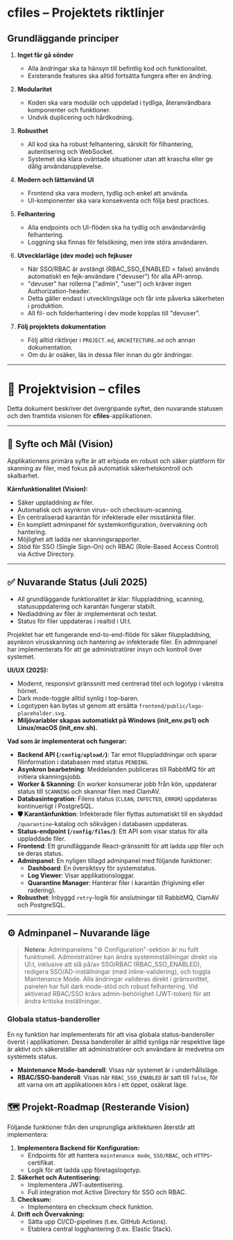# cfiles – Projektets riktlinjer

## Grundläggande principer

1. **Inget får gå sönder**
   - Alla ändringar ska ta hänsyn till befintlig kod och funktionalitet.
   - Existerande features ska alltid fortsätta fungera efter en ändring.

2. **Modularitet**
   - Koden ska vara modulär och uppdelad i tydliga, återanvändbara komponenter och funktioner.
   - Undvik duplicering och hårdkodning.

3. **Robusthet**
   - All kod ska ha robust felhantering, särskilt för filhantering, autentisering och WebSocket.
   - Systemet ska klara oväntade situationer utan att krascha eller ge dålig användarupplevelse.

4. **Modern och lättanvänd UI**
   - Frontend ska vara modern, tydlig och enkel att använda.
   - UI-komponenter ska vara konsekventa och följa best practices.

5. **Felhantering**
   - Alla endpoints och UI-flöden ska ha tydlig och användarvänlig felhantering.
   - Loggning ska finnas för felsökning, men inte störa användaren.

6. **Utvecklarläge (dev mode) och fejkuser**
   - När SSO/RBAC är avstängt (RBAC_SSO_ENABLED = false) används automatiskt en fejk-användare ("devuser") för alla API-anrop.
   - "devuser" har rollerna ["admin", "user"] och kräver ingen Authorization-header.
   - Detta gäller endast i utvecklingsläge och får inte påverka säkerheten i produktion.
   - All fil- och folderhantering i dev mode kopplas till "devuser".

7. **Följ projektets dokumentation**
   - Följ alltid riktlinjer i `PROJECT.md`, `ARCHITECTURE.md` och annan dokumentation.
   - Om du är osäker, läs in dessa filer innan du gör ändringar.

---

# 🚀 Projektvision – cfiles

Detta dokument beskriver det övergripande syftet, den nuvarande statusen och den framtida visionen för **cfiles**-applikationen.

---

## 🎯 Syfte och Mål (Vision)

Applikationens primära syfte är att erbjuda en robust och säker plattform för skanning av filer, med fokus på automatisk säkerhetskontroll och skalbarhet.

**Kärnfunktionalitet (Vision):**
*   Säker uppladdning av filer.
*   Automatisk och asynkron virus- och checksum-scanning.
*   En centraliserad karantän för infekterade eller misstänkta filer.
*   En komplett adminpanel för systemkonfiguration, övervakning och hantering.
*   Möjlighet att ladda ner skanningsrapporter.
*   Stöd för SSO (Single Sign-On) och RBAC (Role-Based Access Control) via Active Directory.

---

## ✅ Nuvarande Status (Juli 2025)

- All grundläggande funktionalitet är klar: filuppladdning, scanning, statusuppdatering och karantän fungerar stabilt.
- Nedladdning av filer är implementerat och testat.
- Status för filer uppdateras i realtid i UI:t.

Projektet har ett fungerande end-to-end-flöde för säker filuppladdning, asynkron virusskanning och hantering av infekterade filer. En adminpanel har implementerats för att ge administratörer insyn och kontroll över systemet.

**UI/UX (2025):**
*   Modernt, responsivt gränssnitt med centrerad titel och logotyp i vänstra hörnet.
*   Dark mode-toggle alltid synlig i top-baren.
*   Logotypen kan bytas ut genom att ersätta `frontend/public/logo-placeholder.svg`.
*   **Miljövariabler skapas automatiskt på Windows (init_env.ps1) och Linux/macOS (init_env.sh).**

**Vad som är implementerat och fungerar:**
*   **Backend API (`/config/upload/`)**: Tar emot filuppladdningar och sparar filinformation i databasen med status `PENDING`.
*   **Asynkron bearbetning**: Meddelanden publiceras till RabbitMQ för att initiera skanningsjobb.
*   **Worker & Skanning**: En worker konsumerar jobb från kön, uppdaterar status till `SCANNING` och skannar filen med ClamAV.
*   **Databasintegration**: Filens status (`CLEAN`, `INFECTED`, `ERROR`) uppdateras kontinuerligt i PostgreSQL.
*   **🛡️ Karantänfunktion**: Infekterade filer flyttas automatiskt till en skyddad `/quarantine`-katalog och sökvägen i databasen uppdateras.
*   **Status-endpoint (`/config/files/`)**: Ett API som visar status för alla uppladdade filer.
*   **Frontend**: Ett grundläggande React-gränssnitt för att ladda upp filer och se deras status.
*   **Adminpanel**: En nyligen tillagd adminpanel med följande funktioner:
    *   **Dashboard**: En översiktsvy för systemstatus.
    *   **Log Viewer**: Visar applikationsloggar.
    *   **Quarantine Manager**: Hanterar filer i karantän (frigivning eller radering).
*   **Robusthet**: Inbyggd `retry`-logik för anslutningar till RabbitMQ, ClamAV och PostgreSQL.

---

## ⚙️ Adminpanel – Nuvarande läge

> **Notera:** Adminpanelens "⚙️ Configuration"-sektion är nu fullt funktionell. Administratörer kan ändra systeminställningar direkt via UI:t, inklusive att slå på/av SSO/RBAC (RBAC_SSO_ENABLED), redigera SSO/AD-inställningar (med inline-validering), och toggla Maintenance Mode. Alla ändringar valideras direkt i gränssnittet, panelen har full dark mode-stöd och robust felhantering. Vid aktiverad RBAC/SSO krävs admin-behörighet (JWT-token) för att ändra kritiska inställningar.

### Globala status-banderoller
En ny funktion har implementerats för att visa globala status-banderoller överst i applikationen. Dessa banderoller är alltid synliga när respektive läge är aktivt och säkerställer att administratörer och användare är medvetna om systemets status.

- **Maintenance Mode-banderoll**: Visas när systemet är i underhållsläge.
- **RBAC/SSO-banderoll**: Visas när `RBAC_SSO_ENABLED` är satt till `false`, för att varna om att applikationen körs i ett öppet, osäkrat läge.

## 🗺️ Projekt-Roadmap (Resterande Vision)

Följande funktioner från den ursprungliga arkitekturen återstår att implementera:

1.  **Implementera Backend för Konfiguration:**
    *   Endpoints för att hantera `maintenance mode`, `SSO/RBAC`, och `HTTPS`-certifikat.
    *   Logik för att ladda upp företagslogotyp.
2.  **Säkerhet och Autentisering:**
    *   Implementera JWT-autentisering.
    *   Full integration mot Active Directory för SSO och RBAC.
3.  **Checksum:**
    *   Implementera en checksum check funktion.
4.  **Drift och Övervakning:**
    *   Sätta upp CI/CD-pipelines (t.ex. GitHub Actions).
    *   Etablera central logghantering (t.ex. Elastic Stack).
